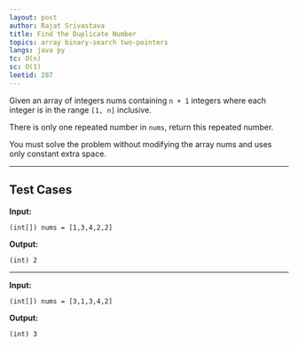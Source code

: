 ```yaml
---
layout: post
author: Rajat Srivastava
title: Find the Duplicate Number
topics: array binary-search two-pointers
langs: java py
tc: O(n)
sc: O(1)
leetid: 287
---
```


Given an array of integers nums containing `n + 1` integers where each integer is in the range `[1, n]` inclusive.

There is only one repeated number in `nums`, return this repeated number.

You must solve the problem without modifying the array nums and uses only constant extra space.

---

## Test Cases

**Input:** 
```
(int[]) nums = [1,3,4,2,2]
```

**Output:** 
```
(int) 2
```

---

**Input:**
```
(int[]) nums = [3,1,3,4,2]
```

**Output:**
```
(int) 3
```